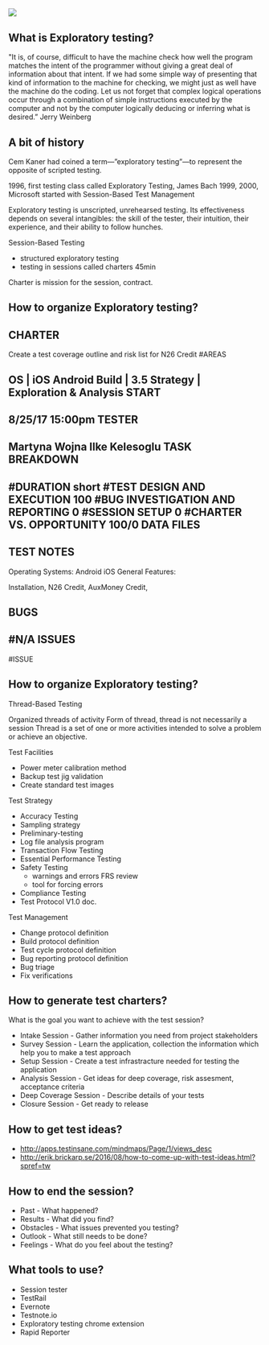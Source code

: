 ![](http://static.bbci.co.uk/schoolradio/images/ic/qe//width/960/schoolradio/history/since1948/space/space_exploration.jpg)
---

## What is Exploratory testing?

"It is, of course, difficult to have the machine check how well the program matches the intent of the programmer without giving a great deal of information about that intent. If we had some simple way of presenting that kind of information to the machine for checking, we might just as well have the machine do the coding. Let us not forget that complex logical operations occur through a combination of simple instructions executed by the computer and not by the computer logically deducing or inferring what is desired.”
Jerry Weinberg

## A bit of history

Cem Kaner had coined a term—”exploratory testing”—to represent the opposite of scripted testing.

1996, first testing class called Exploratory Testing, James Bach
1999, 2000, Microsoft started with Session-Based Test Management

Exploratory testing is unscripted, unrehearsed testing. Its effectiveness depends on several intangibles: the skill of the tester, their intuition, their experience, and their ability to follow hunches.

Session-Based Testing
- structured exploratory testing
- testing in sessions called charters 45min

Charter is mission for the session, contract.

## How to organize Exploratory testing?

CHARTER
-----------------------------------------------
Create a test coverage outline and risk list for N26 Credit
#AREAS

OS | iOS Android
Build | 3.5
Strategy | Exploration & Analysis
START
-----------------------------------------------
8/25/17 15:00pm
TESTER
-----------------------------------------------
Martyna Wojna
Ilke Kelesoglu
TASK BREAKDOWN
-----------------------------------------------
#DURATION
short
#TEST DESIGN AND EXECUTION
100
#BUG INVESTIGATION AND REPORTING
0
#SESSION SETUP
0
#CHARTER VS. OPPORTUNITY
100/0
DATA FILES
-----------------------------------------------
TEST NOTES
-----------------------------------------------
Operating Systems:
Android
iOS
General Features:

Installation, N26 Credit, AuxMoney Credit, 

BUGS
-----------------------------------------------
#N/A
ISSUES
-----------------------------------------------
#ISSUE

## How to organize Exploratory testing?

Thread-Based Testing

Organized threads of activity
Form of thread, thread is not necessarily a session
Thread is a set of one or more activities intended to solve a problem or achieve an objective.

Test Facilities

* Power meter calibration method
* Backup test jig validation
* Create standard test images

Test Strategy

* Accuracy Testing
* Sampling strategy
* Preliminary-testing
* Log file analysis program
* Transaction Flow Testing
* Essential Performance Testing
* Safety Testing
   - warnings and errors FRS review
   - tool for forcing errors
* Compliance Testing
* Test Protocol V1.0 doc.

Test Management

* Change protocol definition
* Build protocol definition
* Test cycle protocol definition
* Bug reporting protocol definition
* Bug triage
* Fix verifications

## How to generate test charters?

What is the goal you want to achieve with the test session?

* Intake Session - Gather information you need from project stakeholders
* Survey Session - Learn the application, collection the information which help you to make a test approach
* Setup Session - Create a test infrastracture needed for testing the application
* Analysis Session - Get ideas for deep coverage, risk assesment, acceptance criteria
* Deep Coverage Session - Describe details of your tests
* Closure Session - Get ready to release

## How to get test ideas?

* http://apps.testinsane.com/mindmaps/Page/1/views_desc
* http://erik.brickarp.se/2016/08/how-to-come-up-with-test-ideas.html?spref=tw

## How to end the session?

* Past - What happened?
* Results - What did you find?
* Obstacles - What issues prevented you testing?
* Outlook - What still needs to be done?
* Feelings - What do you feel about the testing?

## What tools to use?

* Session tester
* TestRail
* Evernote 
* Testnote.io
* Exploratory testing chrome extension
* Rapid Reporter


